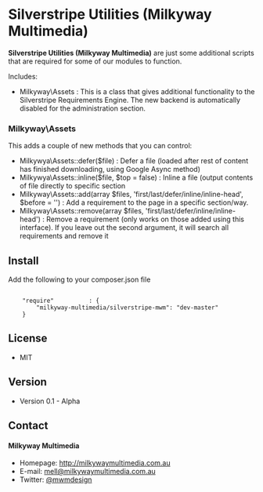 Silverstripe Utilities (Milkyway Multimedia)
======
**Silverstripe Utilities (Milkyway Multimedia)** are just some additional scripts that are required for some of our modules to function.

Includes:
- Milkyway\Assets : This is a class that gives additional functionality to the Silverstripe Requirements Engine. The new backend is automatically disabled for the administration section.

### Milkyway\Assets
This adds a couple of new methods that you can control:

- Milkywya\Assets::defer($file) : Defer a file (loaded after rest of content has finished downloading, using Google Async method)
- Milkywya\Assets::inline($file, $top = false) : Inline a file (output contents of file directly to specific section
- Milkyway\Assets::add(array $files, 'first/last/defer/inline/inline-head', $before = '') : Add a requirement to the page in a specific section/way.
- Milkyway\Assets::remove(array $files, 'first/last/defer/inline/inline-head') : Remove a requirement (only works on those added using this interface). If you leave out the second argument, it will search all requirements and remove it

## Install
Add the following to your composer.json file

```

    "require"          : {
		"milkyway-multimedia/silverstripe-mwm": "dev-master"
	}

```

## License
* MIT

## Version
* Version 0.1 - Alpha

## Contact
#### Milkyway Multimedia
* Homepage: http://milkywaymultimedia.com.au
* E-mail: mell@milkywaymultimedia.com.au
* Twitter: [@mwmdesign](https://twitter.com/mwmdesign "mwmdesign on twitter")